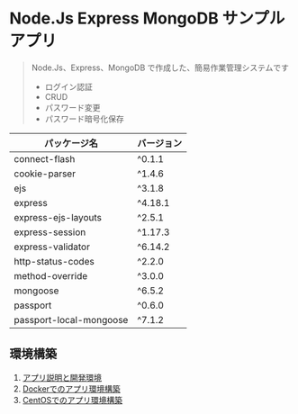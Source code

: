 # Node.Js Express MongoDB サンプルアプリ

> Node.Js、Express、MongoDB で作成した、簡易作業管理システムです
> - ログイン認証
> - CRUD
> - パスワード変更
> - パスワード暗号化保存

| パッケージ名 | バージョン |
| ------------- | ------------- |
| connect-flash  | ^0.1.1  |
| cookie-parser  | ^1.4.6  |
| ejs  | ^3.1.8  |
| express  | ^4.18.1  |
| express-ejs-layouts  | ^2.5.1  |
| express-session  | ^1.17.3  |
| express-validator  | ^6.14.2  |
| http-status-codes  | ^2.2.0  |
| method-override  | ^3.0.0  |
| mongoose  | ^6.5.2  |
| passport  | ^0.6.0  |
| passport-local-mongoose  | ^7.1.2  |

## 環境構築

1. [アプリ説明と開発環境](./app/README.md)
2. [Dockerでのアプリ環境構築](Docker.md)
3. [CentOSでのアプリ環境構築](CentOS.md)